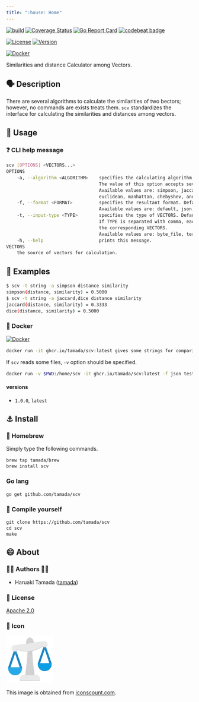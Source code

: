 ```yaml
---
title: ":house: Home"
---
```


[![build](https://github.com/tamada/scv/actions/workflows/build.yml/badge.svg)](https://github.com/tamada/scv/actions/workflows/build.yml)
[![Coverage Status](https://coveralls.io/repos/github/tamada/scv/badge.svg?branch=setup_ci)](https://coveralls.io/github/tamada/scv?branch=setup_ci)
[![Go Report Card](https://goreportcard.com/badge/github.com/tamada/scv)](https://goreportcard.com/report/github.com/tamada/scv)
[![codebeat badge](https://codebeat.co/badges/5221e6ba-da64-45c1-8b13-f833f678e3b9)](https://codebeat.co/projects/github-com-tamada-scv-main)

[![License](https://img.shields.io/badge/License-Apache%202.0-blue.svg?logo=spdx)](https://github.com/tamada/scv/blob/main/LICENSE)
[![Version](https://img.shields.io/badge/Version-1.0.0-blue.svg)](https://github.com/tamada/scv/releases/tag/v1.0.0)

[![Docker](https://img.shields.io/badge/Docker-ghcr.io%2Ftamada%2Fscv%3A1.0.0-green?logo=docker)](https://github.com/users/tamada/packages/container/package/scv)

Similarities and distance Calculator among Vectors.

## :speaking_head: Description

There are several algorithms to calculate the similarities of two bectors; however, no commands are exists treats them.
`scv` standardizes the interface for calculating the similarities and distances among vectors.


## :runner: Usage

### :question: CLI help message

```sh
scv [OPTIONS] <VECTORS...>
OPTIONS
    -a, --algorithm <ALGORITHM>    specifies the calculating algorithm.  This option is mandatory.
                                   The value of this option accepts several values separated with comma.
                                   Available values are: simpson, jaccard, dice, cosine, pearson,
                                   euclidean, manhattan, chebyshev, and levenshtein.
    -f, --format <FORMAT>          specifies the resultant format. Default is default.
                                   Available values are: default, json, and xml.
    -t, --input-type <TYPE>        specifies the type of VECTORS. Default is file.
                                   If TYPE is separated with comma, each type shows
                                   the corresponding VECTORS.
                                   Available values are: byte_file, term_file, string, and json.
    -h, --help                     prints this message.
VECTORS
    the source of vectors for calculation.
```

## :athletic_shoe: Examples

```sh
$ scv -t string -a simpson distance similarity
simpson(distance, similarity) = 0.5000
$ scv -t string -a jaccard,dice distance similarity
jaccard(distance, similarity) = 0.3333
dice(distance, similarity) = 0.5000
```

### :whale: Docker

[![Docker](https://img.shields.io/badge/Docker-ghcr.io%2Ftamada%2Fscv%3A1.0.0-green?logo=docker)](https://github.com/users/tamada/packages/container/package/scv)

```sh
docker run -it ghcr.io/tamada/scv:latest gives some strings for comparing
```

If `scv` reads some files, `-v` option should be specified.

```sh
docker run -v $PWD:/home/scv -it ghcr.io/tamada/scv:latest -f json testdata/*.json
```

#### versions

- `1.0.0`, `latest`

## :anchor: Install

### :beer: Homebrew

Simply type the following commands.

```
brew tap tamada/brew
brew install scv
```

### Go lang

```
go get github.com/tamada/scv
```

### :muscle: Compile yourself

```
git clone https://github.com/tamada/scv
cd scv
make
```

## :smile: About

### :man_office_worker: Authors :woman_office_worker:

* Haruaki Tamada ([tamada](https://github.com/tamada))

### :scroll: License

[Apache 2.0](https://github.com/tamada/scv/blob/main/LICENSE)

### :jack_o_lantern: Icon

![Icon](https://raw.githubusercontent.com/tamada/scv/main/docs/static/images/scale.png)

This image is obtained from [iconscount.com](https://iconscout.com/icon/scale-217).

